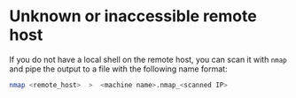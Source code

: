 # Unknown or inaccessible remote host

If you do not have a local shell on the remote host, you can scan it with `nmap` and pipe the output to a file with the following name format:

```bash
nmap <remote_host>  >  <machine name>.nmap_<scanned IP>
```
